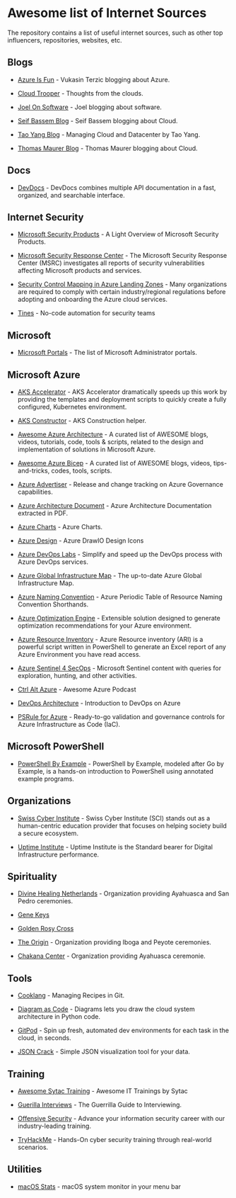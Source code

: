 # Awesome list of Internet Sources
The repository contains a list of useful internet sources, such as other top influencers, repositories, websites, etc.

## Blogs
* [Azure Is Fun](https://azureis.fun/) - Vukasin Terzic blogging about Azure.

* [Cloud Trooper](https://blog.cloudtrooper.net/) - Thoughts from the clouds.

* [Joel On Software](https://www.joelonsoftware.com/) - Joel blogging about software.

* [Seif Bassem Blog](https://www.seifbassem.com/) - Seif Bassem blogging about Cloud.

* [Tao Yang Blog](https://blog.tyang.org/) - Managing Cloud and Datacenter by Tao Yang.

* [Thomas Maurer Blog](https://www.thomasmaurer.ch/) - Thomas Maurer blogging about Cloud.

## Docs
* [DevDocs](https://devdocs.io/) - DevDocs combines multiple API documentation in a fast, organized, and searchable interface.

## Internet Security    
* [Microsoft Security Products](https://techcommunity.microsoft.com/t5/core-infrastructure-and-security/a-light-overview-of-microsoft-security-products/ba-p/3256279?WT.mc_id=modinfra-00000-rotrent&fbclid=IwAR0PSZwpbak9IPkVz8F0ZuRM29lugpc1EtfqS4iOPBHiRyNEX8F61xBS_sY) - A Light Overview of Microsoft Security Products.

* [Microsoft Security Response Center](https://msrc.microsoft.com/update-guide/vulnerability) - The Microsoft Security Response Center (MSRC) investigates all reports of security vulnerabilities affecting Microsoft products and services.

* [Security Control Mapping in Azure Landing Zones](https://learn.microsoft.com/en-us/azure/cloud-adoption-framework/ready/control-mapping/security-control-mapping?WT.mc_id=linkedin) - Many organizations are required to comply with certain industry/regional regulations before adopting and onboarding the Azure cloud services.

* [Tines](https://www.tines.com) - No-code automation for security teams

## Microsoft
* [Microsoft Portals](https://msportals.io/) - The list of Microsoft Administrator portals.

## Microsoft Azure
* [AKS Accelerator](https://github.com/Azure/AKS-Construction) - AKS Accelerator dramatically speeds up this work by providing the templates and deployment scripts to quickly create a fully configured, Kubernetes environment.

* [AKS Constructor](https://azure.github.io/AKS-Construction/) - AKS Construction helper.

* [Awesome Azure Architecture](https://github.com/lukemurraynz/awesome-azure-architecture) - A curated list of AWESOME blogs, videos, tutorials, code, tools & scripts, related to the design and implementation of solutions in Microsoft Azure.

* [Awesome Azure Bicep](https://github.com/ElYusubov/AWESOME-Azure-Bicep) - A curated list of AWESOME blogs, videos, tips-and-tricks, codes, tools, scripts.

* [Azure Advertiser](https://www.azadvertizer.net/) - Release and change tracking on Azure Governance capabilities.

* [Azure Architecture Document](https://lnkd.in/d-fwafaf) - Azure Architecture Documentation extracted in PDF.

* [Azure Charts](https://www.azurecharts.com/) - Azure Charts.

* [Azure Design](https://github.com/David-Summers/Azure-Design) - Azure DrawIO Design Icons

* [Azure DevOps Labs](https://www.azuredevopslabs.com/) - Simplify and speed up the DevOps process with Azure DevOps services.

* [Azure Global Infrastructure Map](https://infrastructuremap.microsoft.com/) - The up-to-date Azure Global Infrastructure Map.

* [Azure Naming Convention](https://justinoconnor.codes/2022/08/19/azure-periodic-table-of-resource-naming-convention-shorthands/) - Azure Periodic Table of Resource Naming Convention Shorthands.

* [Azure Optimization Engine](https://github.com/helderpinto/AzureOptimizationEngine) - Extensible solution designed to generate optimization recommendations for your Azure environment.

* [Azure Resource Inventory](https://github.com/microsoft/ARI) - Azure Resource inventory (ARI) is a powerful script written in PowerShell to generate an Excel report of any Azure Environment you have read access.

* [Azure Sentinel 4 SecOps](https://github.com/eshlomo1/Microsoft-Sentinel-4-SecOps) - Microsoft Sentinel content with queries for exploration, hunting, and other activities.

* [Ctrl Alt Azure](https://ctrlaltazure.com/episodes) - Awesome Azure Podcast

* [DevOps Architecture](https://learn.microsoft.com/en-gb/azure/architecture/guide/devops/devops-start-here) - Introduction to DevOps on Azure

* [PSRule for Azure](https://azure.github.io/PSRule.Rules.Azure/) - Ready-to-go validation and governance controls for Azure Infrastructure as Code (IaC).

## Microsoft PowerShell
* [PowerShell By Example](https://powershellbyexample.dev/) - PowerShell by Example, modeled after Go by Example, is a hands-on introduction to PowerShell using annotated example programs.

## Organizations 
* [Swiss Cyber Institute](https://swisscyberinstitute.com/) - Swiss Cyber Institute (SCI) stands out as a human-centric education provider that focuses on helping society build a secure ecosystem.

* [Uptime Institute](https://uptimeinstitute.com/) - Uptime Institute is the Standard bearer for Digital Infrastructure performance.

## Spirituality
* [Divine Healing Netherlands](https://divine-healing.nl/) - Organization providing Ayahuasca and San Pedro ceremonies.

* [Gene Keys](https://genekeys.com/)

* [Golden Rosy Cross](https://www.goldenrosycross.org/)

* [The Origin](https://www.theorigin.nl/) - Organization providing Iboga and Peyote ceremonies.

* [Chakana Center](https://chakana-center.com/) - Organization providing Ayahuasca ceremonie.

## Tools
* [Cooklang](https://briansunter.com/blog/cooklang/) - Managing Recipes in Git.

* [Diagram as Code](https://github.com/mingrammer/diagrams) - Diagrams lets you draw the cloud system architecture in Python code.

* [GitPod](https://gitpod.io/workspaces) - Spin up fresh, automated dev environments for each task in the cloud, in seconds.

* [JSON Crack](https://github.com/AykutSarac/jsoncrack.com?utm_content=buffer51d6c&utm_medium=social&utm_source=linkedin.com&utm_campaign=buffer) - Simple JSON visualization tool for your data.

## Training
* [Awesome Sytac Training](https://github.com/haciz/awesome-sytac-training) - Awesome IT Trainings by Sytac

* [Guerilla Interviews](https://www.joelonsoftware.com/2006/10/25/the-guerrilla-guide-to-interviewing-version-30/) - The Guerrilla Guide to Interviewing.

* [Offensive Security](https://www.offensive-security.com/) - Advance your information security career with our industry-leading training.

* [TryHackMe](https://tryhackme.com/) - Hands-On cyber security training through real-world scenarios.

## Utilities
* [macOS Stats](https://github.com/exelban/stats) - macOS system monitor in your menu bar

